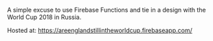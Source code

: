 A simple excuse to use Firebase Functions and tie in a design with the World Cup 2018 in Russia.

Hosted at: https://areenglandstillintheworldcup.firebaseapp.com/  